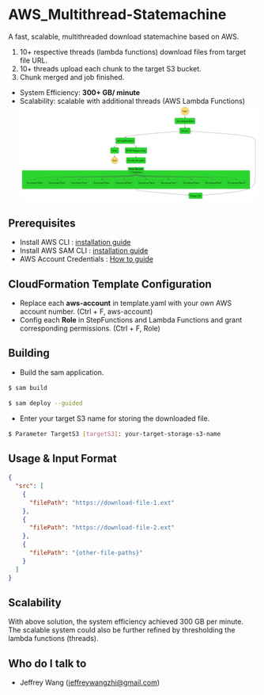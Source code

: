 # AWS_Multithread-Statemachine
A fast, scalable, multithreaded download statemachine based on AWS.
1. 10+ respective threads (lambda functions) download files from target file URL.
2. 10+ threads upload each chunk to the target S3 bucket.
3. Chunk merged and job finished.
* System Efficiency: **300+ GB/ minute**
* Scalability: scalable with additional threads (AWS Lambda Functions)
![statemachine_graph.png](src/statemachine/statemachine_graph.png)
## Prerequisites <a name = "prerequisites"></a> ##
* Install AWS CLI : [installation guide](https://docs.aws.amazon.com/cli/latest/userguide/getting-started-install.html)
* Install AWS SAM CLI : [installation guide](https://docs.aws.amazon.com/serverless-application-model/latest/developerguide/install-sam-cli.html)
* AWS Account Credentials : [How to guide](https://docs.aws.amazon.com/cli/latest/userguide/cli-configure-envvars.html)
## CloudFormation Template Configuration <a name = "config"></a> ##
* Replace each **aws-account** in template.yaml with your own AWS account number. (Ctrl + F, aws-account)
* Config each **Role** in StepFunctions and Lambda Functions and grant corresponding permissions. (Ctrl + F, Role)
## Building <a name = "build"></a> ##
* Build the sam application.
```bash
$ sam build
```
```bash
$ sam deploy --guided
```
* Enter your target S3 name for storing the downloaded file.
```bash
$ Parameter TargetS3 [targetS3]: your-target-storage-s3-name
```
## Usage & Input Format
```json
{
  "src": [
    {
      "filePath": "https://download-file-1.ext"
    },
    {
      "filePath": "https://download-file-2.ext"
    },
    {
      "filePath": "{other-file-paths}"
    }
  ]
}
```
## Scalability <a name = "build"></a> ##
With above solution, the system efficiency achieved 300 GB per minute. The scalable system could also be further refined by thresholding the lambda functions (threads).
## Who do I talk to <a name = "author"></a>
- Jeffrey Wang (jeffreywangzhi@gmail.com)

